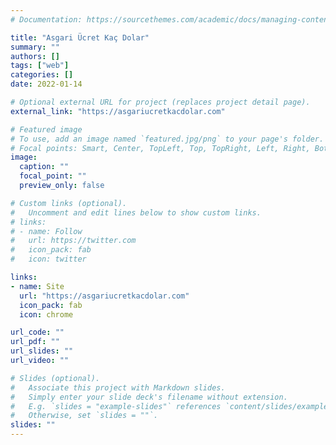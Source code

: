 ```yaml
---
# Documentation: https://sourcethemes.com/academic/docs/managing-content/

title: "Asgari Ücret Kaç Dolar"
summary: ""
authors: []
tags: ["web"]
categories: []
date: 2022-01-14

# Optional external URL for project (replaces project detail page).
external_link: "https://asgariucretkacdolar.com"

# Featured image
# To use, add an image named `featured.jpg/png` to your page's folder.
# Focal points: Smart, Center, TopLeft, Top, TopRight, Left, Right, BottomLeft, Bottom, BottomRight.
image:
  caption: ""
  focal_point: ""
  preview_only: false

# Custom links (optional).
#   Uncomment and edit lines below to show custom links.
# links:
# - name: Follow
#   url: https://twitter.com
#   icon_pack: fab
#   icon: twitter

links:
- name: Site
  url: "https://asgariucretkacdolar.com"
  icon_pack: fab
  icon: chrome

url_code: ""
url_pdf: ""
url_slides: ""
url_video: ""

# Slides (optional).
#   Associate this project with Markdown slides.
#   Simply enter your slide deck's filename without extension.
#   E.g. `slides = "example-slides"` references `content/slides/example-slides.md`.
#   Otherwise, set `slides = ""`.
slides: ""
---
```

